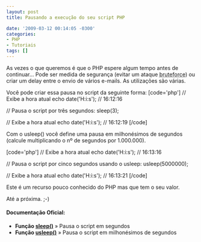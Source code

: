 ```yaml
---
layout: post
title: Pausando a execução do seu script PHP

date: '2009-03-12 00:14:05 -0300'
categories:
- PHP
- Tutoriais
tags: []
---
```

<p>As vezes o que queremos é que o PHP espere algum tempo antes de continuar... Pode ser medida de segurança (evitar um ataque <abbr title="Em ciência da computação, força bruta (ou busca exaustiva) é uma algoritmo trivial mas de uso muito geral que consiste em enumerar todos os possíveis candidatos de uma solução e verificar se cada um satisfaz o problema.">bruteforce</abbr>) ou criar um delay entre o envio de vários e-mails. As utilizações são várias.</p>
<p>Você pode criar essa pausa no script da seguinte forma:
[code='php']
// Exibe a hora atual
echo date('H:i:s'); // 16:12:16</p>
<p>// Pausa o script por três segundos:
sleep(3);</p>
<p>// Exibe a hora atual
echo date('H:i:s'); // 16:12:19
[/code]</p>
<p>Com o usleep() você define uma pausa em milhonésimos de segundos (calcule multiplicando o nº de segundos por 1.000.000).</p>
<p>[code='php']
// Exibe a hora atual
echo date('H:i:s'); // 16:13:16</p>
<p>// Pausa o script por cinco segundos usando o usleep:
usleep(5000000);</p>
<p>// Exibe a hora atual
echo date('H:i:s'); // 16:13:21
[/code]</p>
<p>Este é um recurso pouco conhecido do PHP mas que tem o seu valor.</p>
<p>Até a próxima. ;-)</p>
<h4>Documentação Oficial:</h4>
<ul>
<li><strong>Função <a href="http://br.php.net/sleep" target="_blank">sleep()</a></strong> » Pausa o script em segundos</li>
<li><strong>Função <a href="http://br.php.net/usleep" target="_blank">usleep()</a></strong> » Pausa o script em milhonésimos de segundos</li>
</ul>
